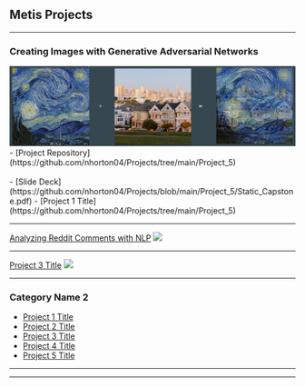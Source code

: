 ## Metis Projects

---

### Creating Images with Generative Adversarial Networks
<img src="images/capstone_thumbnail.png?raw=true"/>
- [Project Repository](https://github.com/nhorton04/Projects/tree/main/Project_5)
<br></br>
- [Slide Deck](https://github.com/nhorton04/Projects/blob/main/Project_5/Static_Capstone.pdf)
- [Project 1 Title](https://github.com/nhorton04/Projects/tree/main/Project_5)

---
[Analyzing Reddit Comments with NLP](/pdf/reddit_nlp.pdf)
<img src="images/dummy_thumbnail.jpg?raw=true"/>

---
[Project 3 Title](http://example.com/)
<img src="images/dummy_thumbnail.jpg?raw=true"/>

---

### Category Name 2

- [Project 1 Title](http://example.com/)
- [Project 2 Title](http://example.com/)
- [Project 3 Title](http://example.com/)
- [Project 4 Title](http://example.com/)
- [Project 5 Title](http://example.com/)

---




---


